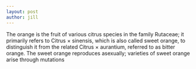 ```yaml
---
layout: post
author: jill
---
```


The orange is the fruit of various citrus species in the family Rutaceae; it primarily refers to Citrus × sinensis, which is also called sweet orange, to distinguish it from the related Citrus × aurantium, referred to as bitter orange. The sweet orange reproduces asexually; varieties of sweet orange arise through mutations